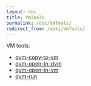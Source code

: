 ```yaml
---
layout: doc
title: VmTools
permalink: /doc/VmTools/
redirect_from: /wiki/VmTools/
---
```


VM tools:

-   [qvm-copy-to-vm](/wiki/VmTools/QvmCopyToVm)
-   [qvm-open-in-dvm](/wiki/VmTools/QvmOpenInDvm)
-   [qvm-open-in-vm](/wiki/VmTools/QvmOpenInVm)
-   [qvm-run](/wiki/VmTools/QvmRun)

